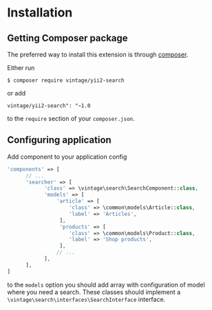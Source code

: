 Installation
============

## Getting Composer package

The preferred way to install this extension is through [composer](http://getcomposer.org/download/).

Either run

```
$ composer require vintage/yii2-search
```

or add

```
vintage/yii2-search": "~1.0
````

to the `require` section of your `composer.json`.

## Configuring application

Add component to your application config

```php
'components' => [
      // ...
      'searcher' => [
            'class' => \vintage\search\SearchComponent::class,
            'models' => [
                'article' => [
                    'class' => \common\models\Article::class,
                    'label' => 'Articles',
                 ],
                 'products' => [
                    'class' => \common\models\Product::class,
                    'label' => 'Shop products',
                 ],
                // ...
            ],
      ],
]
```

to the `models` option you should add array with configuration of model where you need a search.
These classes should implement a `\vintage\search\interfaces\SearchInterface` interface.